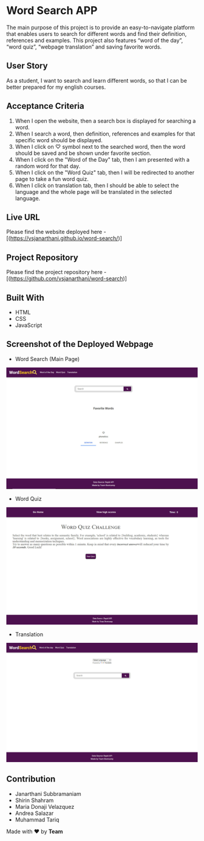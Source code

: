 # Word Search APP

The main purpose of this project is to provide an easy-to-navigate platform that enables users to search for different words and find their definition, references and examples. This project also features “word of the day”, “word quiz”, “webpage translation” and saving favorite words.

## User Story

As a student, I want to search and learn different words, so that I can  be better prepared for my english courses.

## Acceptance Criteria

1. When I open the website, then a search box is displayed for searching a word.
2. When I search a word, then definition, references and examples for that specific word should be displayed.
3. When I click on ♡ symbol next to the searched word, then the word should be saved and be shown under favorite section.
3. When I click on the "Word of the Day" tab, then I am presented with a random word for that day.
4. When I click on the "Word Quiz" tab, then I will be redirected to another page to take a fun word quiz.
5. When I click on translation tab, then I should be able to select the language and the whole page will be translated in the selected language.

## Live URL

Please find the website deployed here - [(https://vsjanarthani.github.io/word-search/)]

## Project Repository

Please find the project repository here - [(https://github.com/vsjanarthani/word-search)]

## Built With

* HTML
* CSS
* JavaScript

## Screenshot of the Deployed Webpage
* Word Search (Main Page)

![code](./assets/images/word-search-main.jpg)

* Word Quiz

![code](./assets/images/word-quiz.jpg)

* Translation

![code](./assets/images/translation.jpg)



## Contribution

* Janarthani Subbramaniam
* Shirin Shahram
* Maria Donaji Velazquez
* Andrea Salazar
* Muhammad Tariq

Made with :heart: by **Team**